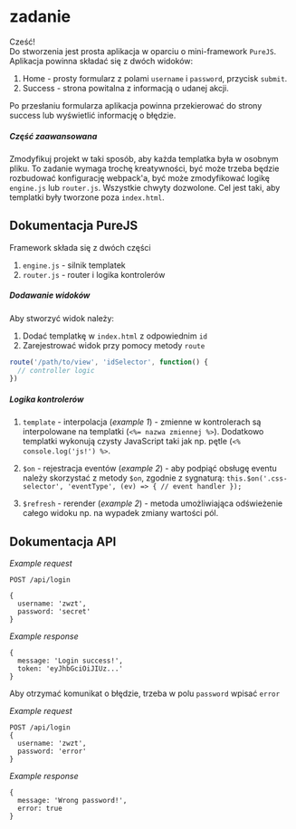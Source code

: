 # zadanie

Cześć!  
Do stworzenia jest prosta aplikacja w oparciu o mini-framework `PureJS`. Aplikacja powinna składać się z dwóch widoków:
1. Home - prosty formularz z polami `username` i `password`, przycisk `submit`.
2. Success - strona powitalna z informacją o udanej akcji.

Po przesłaniu formularza aplikacja powinna przekierować do strony success lub wyświetlić informację o błędzie.

##### Część zaawansowana
Zmodyfikuj projekt w taki sposób, aby każda templatka była w osobnym pliku. To zadanie wymaga trochę kreatywności, być może trzeba będzie rozbudować konfigurację webpack'a, być może zmodyfikować logikę `engine.js` lub `router.js`. Wszystkie chwyty dozwolone. Cel jest taki, aby templatki były tworzone poza `index.html`.

## Dokumentacja PureJS

Framework składa się z dwóch części
1. `engine.js` - silnik templatek
2. `router.js` - router i logika kontrolerów

##### Dodawanie widoków

Aby stworzyć widok należy:
1. Dodać templatkę w `index.html` z odpowiednim `id`
2. Zarejestrować widok przy pomocy metody `route`

```javascript
route('/path/to/view', 'idSelector', function() {
  // controller logic
})
```

##### Logika kontrolerów

1. `template` - interpolacja (*example 1*) - zmienne w kontrolerach są interpolowane na templatki (`<%= nazwa zmiennej %>`). Dodatkowo templatki wykonują czysty JavaScript taki jak np. pętle (`<% console.log('js!') %>`.

2. `$on` - rejestracja eventów (*example 2*) - aby podpiąć obsługę eventu należy skorzystać z metody `$on`, zgodnie z sygnaturą: `this.$on('.css-selector', 'eventType', (ev) => { // event handler });`

3. `$refresh` - rerender (*example 2*) - metoda umożliwiająca odświeżenie całego widoku np. na wypadek zmiany wartości pól.

## Dokumentacja API
*Example request*
```
POST /api/login

{
  username: 'zwzt',
  password: 'secret'
}
```
*Example response*
```
{
  message: 'Login success!',
  token: 'eyJhbGciOiJIUz...'
}
```

Aby otrzymać komunikat o błędzie, trzeba w polu `password` wpisać `error`

*Example request*
```
POST /api/login
{
  username: 'zwzt',
  password: 'error'
}
```
*Example response*
```
{
  message: 'Wrong password!',
  error: true
}
```
